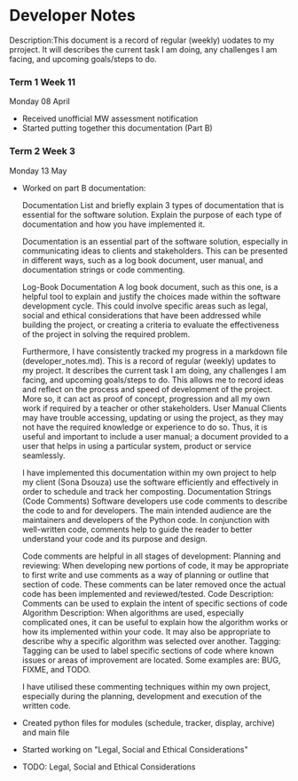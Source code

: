 # Developer Notes

Description:This document is a record of regular (weekly) uodates to my prroject. It will describes the current task I am doing, any challenges I am facing, and upcoming goals/steps to do.

### Term 1 Week 11
Monday 08 April
- Received unofficial MW assessment notification
- Started putting together this documentation (Part B)

### Term 2 Week 3
Monday 13 May
- Worked on part B documentation:

    Documentation
    List and briefly explain 3 types of documentation that is essential for the software solution. Explain the purpose of each type of documentation and how you have implemented it.

    Documentation is an essential part of the software solution, especially in communicating ideas to clients and stakeholders. This can be presented in different ways, such as a log book document, user manual, and documentation strings or code commenting. 

    Log-Book Documentation
    A log book document, such as this one, is a helpful tool to explain and justify the choices made within the software development cycle. This could involve specific areas such as legal, social and ethical considerations that have been addressed while building the project, or creating a criteria to evaluate the effectiveness of the project in solving the required problem. 

    Furthermore, I have consistently tracked my progress in a markdown file (developer_notes.md). This is a record of regular (weekly) updates to my project. It describes the current task I am doing, any challenges I am facing, and upcoming goals/steps to do. This allows me to record ideas and reflect on the process and speed of development of the project. More so, it can act as proof of concept, progression and all my own work if required by a teacher or other stakeholders. 
    User Manual
    Clients may have trouble accessing, updating or using the project, as they may not have the required knowledge or experience to do so. Thus, it is useful and important to include a user manual; a document provided to a user that helps in using a particular system, product or service seamlessly. 

    I have implemented this documentation within my own project to help my client (Sona Dsouza) use the software efficiently and effectively in order to schedule and track her composting. 
    Documentation Strings (Code Comments)
    Software developers use code comments to describe the code to and for developers. The main intended audience are the maintainers and developers of the Python code. In conjunction with well-written code, comments help to guide the reader to better understand your code and its purpose and design. 

    Code comments are helpful in all stages of development:
    Planning and reviewing: When developing new portions of code, it may be appropriate to first write and use comments as a way of planning or outline that section of code. These comments can be later removed once the actual code has been implemented and reviewed/tested.
    Code Description: Comments can be used to explain the intent of specific sections of code
    Algorithm Description: When algorithms are used, especially complicated ones, it can be useful to explain how the algorithm works or how its implemented within your code. It may also be appropriate to describe why a specific algorithm was selected over another. 
    Tagging: Tagging can be used to label specific sections of code where known issues or areas of improvement are located. Some examples are: BUG, FIXME, and TODO. 

    I have utilised these commenting techniques within my own project, especially during the planning, development and execution of the written code. 
- Created python files for modules (schedule, tracker, display, archive) and main file
- Started working on "Legal, Social and Ethical Considerations"
- TODO: Legal, Social and Ethical Considerations
